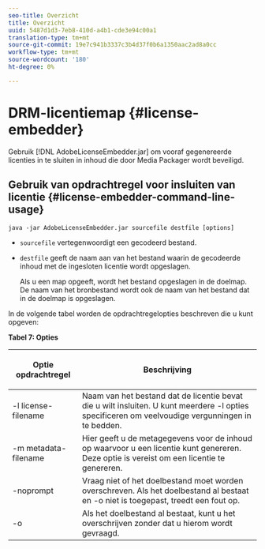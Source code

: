 ```yaml
---
seo-title: Overzicht
title: Overzicht
uuid: 5487d1d3-7eb8-410d-a4b1-cde3e94c00a1
translation-type: tm+mt
source-git-commit: 19e7c941b3337c3b4d37f0b6a1350aac2ad8a0cc
workflow-type: tm+mt
source-wordcount: '180'
ht-degree: 0%

---
```



# DRM-licentiemap {#license-embedder}

Gebruik [!DNL AdobeLicenseEmbedder.jar] om vooraf gegenereerde licenties in te sluiten in inhoud die door Media Packager wordt beveiligd.

## Gebruik van opdrachtregel voor insluiten van licentie {#license-embedder-command-line-usage}

```
java -jar AdobeLicenseEmbedder.jar sourcefile destfile [options]
```

* `sourcefile` vertegenwoordigt een gecodeerd bestand.
* `destfile` geeft de naam aan van het bestand waarin de gecodeerde inhoud met de ingesloten licentie wordt opgeslagen.

   Als u een map opgeeft, wordt het bestand opgeslagen in de doelmap. De naam van het bronbestand wordt ook de naam van het bestand dat in de doelmap is opgeslagen.

In de volgende tabel worden de opdrachtregelopties beschreven die u kunt opgeven:

**Tabel 7: Opties**

<table frame="all" colsep="1" rowsep="1" class="+ topic/table adobe-d/table " id="table_hnl_2sy_n4">  
 <thead class="- topic/thead "> 
  <tr rowsep="1" class="- topic/row "> 
   <th colname="1" class="- topic/entry entry"> <p class="- topic/p ">Optie opdrachtregel </p> </th> 
   <th colname="2" class="- topic/entry entry"> <p class="- topic/p ">Beschrijving </p> </th> 
  </tr> 
 </thead>
 <tbody class="- topic/tbody "> 
  <tr rowsep="1" class="- topic/row "> 
   <td colname="1" class="- topic/entry "> <span class="+ topic/ph pr-d/codeph codeph"> -l license-filename  </span> </td> 
   <td colname="2" class="- topic/entry "> Naam van het bestand dat de licentie bevat die u wilt insluiten. U kunt meerdere <span class="codeph"> -l </span> opties specificeren om veelvoudige vergunningen in te bedden. </td> 
  </tr> 
  <tr rowsep="1" class="- topic/row "> 
   <td colname="1" class="- topic/entry "> <span class="+ topic/ph pr-d/codeph codeph"> -m metadata-filename  </span> </td> 
   <td colname="2" class="- topic/entry "> Hier geeft u de metagegevens voor de inhoud op waarvoor u een licentie kunt genereren. Deze optie is vereist om een licentie te genereren. </td> 
  </tr> 
  <tr rowsep="1" class="- topic/row "> 
   <td colname="1" class="- topic/entry "> <span class="codeph"> -noprompt  </span> </td> 
   <td colname="2" class="- topic/entry "> Vraag niet of het doelbestand moet worden overschreven. Als het doelbestand al bestaat en <span class="codeph"> -o </span> niet is toegepast, treedt een fout op. </td> 
  </tr> 
  <tr rowsep="0" class="- topic/row "> 
   <td colname="1" class="- topic/entry "> <span class="codeph"> -o  </span> </td> 
   <td colname="2" class="- topic/entry "> Als het doelbestand al bestaat, kunt u het overschrijven zonder dat u hierom wordt gevraagd. </td> 
  </tr> 
 </tbody> 
</table>
